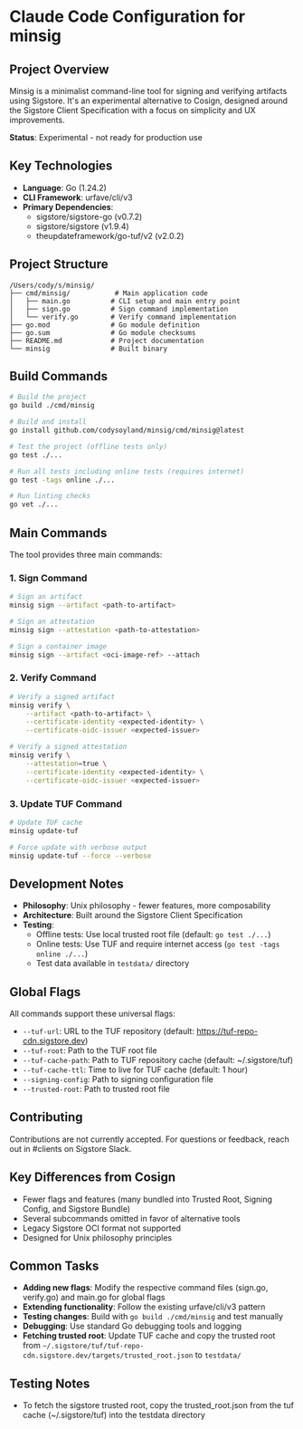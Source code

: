 # Claude Code Configuration for minsig

## Project Overview
Minsig is a minimalist command-line tool for signing and verifying artifacts using Sigstore. It's an experimental alternative to Cosign, designed around the Sigstore Client Specification with a focus on simplicity and UX improvements.

**Status**: Experimental - not ready for production use

## Key Technologies
- **Language**: Go (1.24.2)
- **CLI Framework**: urfave/cli/v3
- **Primary Dependencies**: 
  - sigstore/sigstore-go (v0.7.2)
  - sigstore/sigstore (v1.9.4)
  - theupdateframework/go-tuf/v2 (v2.0.2)

## Project Structure
```
/Users/cody/s/minsig/
├── cmd/minsig/           # Main application code
│   ├── main.go          # CLI setup and main entry point
│   ├── sign.go          # Sign command implementation
│   └── verify.go        # Verify command implementation
├── go.mod               # Go module definition
├── go.sum               # Go module checksums
├── README.md            # Project documentation
└── minsig               # Built binary
```

## Build Commands
```bash
# Build the project
go build ./cmd/minsig

# Build and install
go install github.com/codysoyland/minsig/cmd/minsig@latest

# Test the project (offline tests only)
go test ./...

# Run all tests including online tests (requires internet)
go test -tags online ./...

# Run linting checks
go vet ./...
```

## Main Commands
The tool provides three main commands:

### 1. Sign Command
```bash
# Sign an artifact
minsig sign --artifact <path-to-artifact>

# Sign an attestation
minsig sign --attestation <path-to-attestation>

# Sign a container image
minsig sign --artifact <oci-image-ref> --attach
```

### 2. Verify Command
```bash
# Verify a signed artifact
minsig verify \
    --artifact <path-to-artifact> \
    --certificate-identity <expected-identity> \
    --certificate-oidc-issuer <expected-issuer>

# Verify a signed attestation
minsig verify \
    --attestation=true \
    --certificate-identity <expected-identity> \
    --certificate-oidc-issuer <expected-issuer>
```

### 3. Update TUF Command
```bash
# Update TUF cache
minsig update-tuf

# Force update with verbose output
minsig update-tuf --force --verbose
```

## Development Notes
- **Philosophy**: Unix philosophy - fewer features, more composability
- **Architecture**: Built around the Sigstore Client Specification
- **Testing**: 
  - Offline tests: Use local trusted root file (default: `go test ./...`)
  - Online tests: Use TUF and require internet access (`go test -tags online ./...`)
  - Test data available in `testdata/` directory

## Global Flags
All commands support these universal flags:
- `--tuf-url`: URL to the TUF repository (default: https://tuf-repo-cdn.sigstore.dev)
- `--tuf-root`: Path to the TUF root file
- `--tuf-cache-path`: Path to TUF repository cache (default: ~/.sigstore/tuf)
- `--tuf-cache-ttl`: Time to live for TUF cache (default: 1 hour)
- `--signing-config`: Path to signing configuration file
- `--trusted-root`: Path to trusted root file

## Contributing
Contributions are not currently accepted. For questions or feedback, reach out in #clients on Sigstore Slack.

## Key Differences from Cosign
- Fewer flags and features (many bundled into Trusted Root, Signing Config, and Sigstore Bundle)
- Several subcommands omitted in favor of alternative tools
- Legacy Sigstore OCI format not supported
- Designed for Unix philosophy principles

## Common Tasks
- **Adding new flags**: Modify the respective command files (sign.go, verify.go) and main.go for global flags
- **Extending functionality**: Follow the existing urfave/cli/v3 pattern
- **Testing changes**: Build with `go build ./cmd/minsig` and test manually
- **Debugging**: Use standard Go debugging tools and logging
- **Fetching trusted root**: Update TUF cache and copy the trusted root from `~/.sigstore/tuf/tuf-repo-cdn.sigstore.dev/targets/trusted_root.json` to `testdata/`

## Testing Notes
- To fetch the sigstore trusted root, copy the trusted_root.json from the tuf cache (~/.sigstore/tuf) into the testdata directory